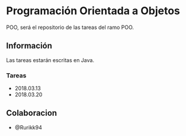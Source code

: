 # Programación Orientada a Objetos

POO, será el repositorio de las tareas del ramo POO.

## Información

Las tareas estarán escritas en Java.

### Tareas

* 2018.03.13
* 2018.03.20

## Colaboracion

 - @Rurikk94